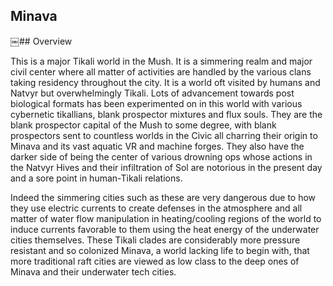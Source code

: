 ## Minava

￼## Overview

This is a major Tikali world in the Mush.  It is a simmering realm and major civil center where all matter of activities are handled by the various clans taking residency throughout the city.  It is a world oft visited by humans and Natvyr but overwhelmingly Tikali.  Lots of advancement towards post biological formats has been experimented on in this world with various cybernetic tikallians, blank prospector mixtures and flux souls.  They are the blank prospector capital of the Mush to some degree, with blank prospectors sent to countless worlds in the Civic all charring their origin to Minava and its vast aquatic VR and machine forges.  They also have the darker side of being the center of various drowning ops whose actions in the Natvyr Hives and their infiltration of Sol are notorious in the present day and a sore point in human-Tikali relations.  

Indeed the simmering cities such as these are very dangerous due to how they use electric currents to create defenses in the atmosphere and all matter of water flow manipulation in heating/cooling regions of the world to induce currents favorable to them using the heat energy of the underwater cities themselves.  These Tikali clades are considerably more pressure resistant and so colonized Minava, a world lacking life to begin with, that more traditional raft cities are viewed as low class to the deep ones of Minava and their underwater tech cities.
